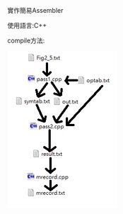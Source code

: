 實作簡易Assembler

使用語言:C++

compile方法:

![image](https://github.com/stacywugit/Portfolio/blob/main/SIC-XE-Assembler/how_to_compile.png)
